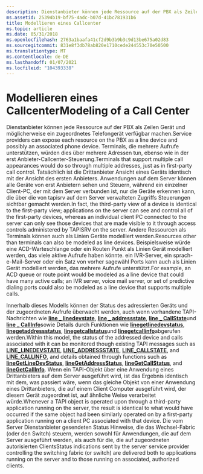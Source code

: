 ```yaml
---
description: Dienstanbieter können jede Ressource auf der PBX als Zeilen Gerät und möglicherweise ein zugeordnetes Telefongerät verfügbar machen.
ms.assetid: 25394b19-bf75-4adc-b07d-41bc781931b6
title: Modellieren eines Callcenter
ms.topic: article
ms.date: 05/31/2018
ms.openlocfilehash: 2763a1baafa41cf2d9b3b9b3c9d13be675a02d83
ms.sourcegitcommit: 831e8f3db78ab820e1710cede244553c70e50500
ms.translationtype: MT
ms.contentlocale: de-DE
ms.lasthandoff: 01/07/2021
ms.locfileid: "104393338"
---
```

# <a name="modeling-of-a-call-center"></a><span data-ttu-id="7f556-103">Modellieren eines Callcenter</span><span class="sxs-lookup"><span data-stu-id="7f556-103">Modeling of a Call Center</span></span>

<span data-ttu-id="7f556-104">Dienstanbieter können jede Ressource auf der PBX als Zeilen Gerät und möglicherweise ein zugeordnetes Telefongerät verfügbar machen.</span><span class="sxs-lookup"><span data-stu-id="7f556-104">Service providers can expose each resource on the PBX as a line device and possibly an associated phone device.</span></span> <span data-ttu-id="7f556-105">Terminals, die mehrere Aufrufe unterstützen, würden dies über mehrere Adressen tun, ebenso wie in der erst Anbieter-Callcenter-Steuerung.</span><span class="sxs-lookup"><span data-stu-id="7f556-105">Terminals that support multiple call appearances would do so through multiple addresses, just as in first-party call control.</span></span> <span data-ttu-id="7f556-106">Tatsächlich ist die Drittanbieter Ansicht eines Geräts identisch mit der Ansicht des ersten Anbieters. Anwendungen auf dem Server können alle Geräte von erst Anbietern sehen und Steuern, während ein einzelner Client-PC, der mit dem Server verbunden ist, nur die Geräte erkennen kann, die über die von tapisrv auf dem Server verwalteten Zugriffs Steuerungen sichtbar gemacht werden.</span><span class="sxs-lookup"><span data-stu-id="7f556-106">In fact, the third-party view of a device is identical to the first-party view; applications on the server can see and control all of the first-party devices, whereas an individual client PC connected to the server can only see those devices that are made visible to it through access controls administered by TAPISRV on the server.</span></span> <span data-ttu-id="7f556-107">Andere Ressourcen als Terminals können auch als Linien Geräte modelliert werden.</span><span class="sxs-lookup"><span data-stu-id="7f556-107">Resources other than terminals can also be modeled as line devices.</span></span> <span data-ttu-id="7f556-108">Beispielsweise würde eine ACD-Warteschlange oder ein Routen Punkt als Linien Gerät modelliert werden, das viele aktive Aufrufe haben könnte. ein IVR-Server, ein sprach-e-Mail-Server oder ein Satz von vorher sagewähl Ports kann auch als Linien Gerät modelliert werden, das mehrere Aufrufe unterstützt.</span><span class="sxs-lookup"><span data-stu-id="7f556-108">For example, an ACD queue or route point would be modeled as a line device that could have many active calls; an IVR server, voice mail server, or set of predictive dialing ports could also be modeled as a line device that supports multiple calls.</span></span>

<span data-ttu-id="7f556-109">Innerhalb dieses Modells können der Status des adressierten Geräts und der zugeordneten Aufrufe überwacht werden, auch wenn vorhandene TAPI-Nachrichten wie [**line \_ linedevstate**](line-linedevstate.md), [**line \_ addressstate**](line-addressstate.md), [**line \_ CallState**](line-callstate.md)und [**line \_ CallInfo**](line-callinfo.md)sowie Details durch Funktionen wie [**linegetlinedevstatus**](/windows/desktop/api/Tapi/nf-tapi-linegetlinedevstatus), [**linegetaddressstatus**](/windows/desktop/api/Tapi/nf-tapi-linegetaddressstatus), [**linegetcallstatus**](/windows/desktop/api/Tapi/nf-tapi-linegetcallstatus)und [**linegetcallinfo**](/windows/desktop/api/Tapi/nf-tapi-linegetcallinfo)abgerufen werden.</span><span class="sxs-lookup"><span data-stu-id="7f556-109">Within this model, the status of the addressed device and calls associated with it can be monitored though existing TAPI messages such as [**LINE\_LINEDEVSTATE**](line-linedevstate.md), [**LINE\_ADDRESSSTATE**](line-addressstate.md), [**LINE\_CALLSTATE**](line-callstate.md), and [**LINE\_CALLINFO**](line-callinfo.md), and details obtained through functions such as [**lineGetLineDevStatus**](/windows/desktop/api/Tapi/nf-tapi-linegetlinedevstatus), [**lineGetAddressStatus**](/windows/desktop/api/Tapi/nf-tapi-linegetaddressstatus), [**lineGetCallStatus**](/windows/desktop/api/Tapi/nf-tapi-linegetcallstatus), and [**lineGetCallInfo**](/windows/desktop/api/Tapi/nf-tapi-linegetcallinfo).</span></span> <span data-ttu-id="7f556-110">Wenn ein TAPI-Objekt über eine Anwendung eines Drittanbieters auf dem Server ausgeführt wird, ist das Ergebnis identisch mit dem, was passiert wäre, wenn das gleiche Objekt von einer Anwendung eines Drittanbieters, die auf einem Client Computer ausgeführt wird, der diesem Gerät zugeordnet ist, auf ähnliche Weise verarbeitet würde.</span><span class="sxs-lookup"><span data-stu-id="7f556-110">Whenever a TAPI object is operated upon through a third-party application running on the server, the result is identical to what would have occurred if the same object had been similarly operated on by a first-party application running on a client PC associated with that device.</span></span> <span data-ttu-id="7f556-111">Die vom Server Dienstanbieter gesendeten Status Hinweise, die das Wechsel-Fabric (oder den Switch) steuern, werden sowohl für Anwendungen, die auf dem Server ausgeführt werden, als auch für die, die auf zugeordneten autorisierten Clients</span><span class="sxs-lookup"><span data-stu-id="7f556-111">Status indications sent by the server service provider controlling the switching fabric (or switch) are delivered both to applications running on the server and to those running on associated, authorized clients.</span></span>

 

 



